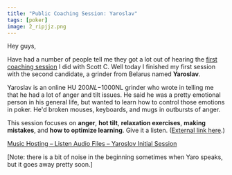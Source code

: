```yaml
---
title: "Public Coaching Session: Yaroslav"
tags: [poker]
image: 2_ripjjz.png
---
```


Hey guys,

Have had a number of people tell me they got a lot out of hearing the [first coaching session](https://haseebq.com/public-coaching-session-scott-c/) I did with Scott C. Well today I finished my first session with the second candidate, a grinder from Belarus named **Yaroslav**.

Yaroslav is an online HU $200NL-$1000NL grinder who wrote in telling me that he had a lot of anger and tilt issues. He said he was a pretty emotional person in his general life, but wanted to learn how to control those emotions in poker. He'd broken mouses, keyboards, and mugs in outbursts of anger.

This session focuses on **anger**, **hot tilt**, **relaxation exercises**, **making mistakes**, and **how to optimize learning**. Give it a listen. ([External link here](http://yourlisten.com/HaseebQ/yaroslov-initial-session).)

[Music Hosting – Listen Audio Files – Yaroslov Initial Session](http://yourlisten.com/HaseebQ/yaroslov-initial-session)

<script async="" src="http://yourlisten.com/embed.js?17131704" type="text/javascript"></script>

[Note: there is a bit of noise in the beginning sometimes when Yaro speaks, but it goes away pretty soon.]
